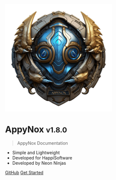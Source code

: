 <img src="_media/icon.png" alt="AppyNox Logo" width="350" height="350">

<h1>AppyNox <small>v1.8.0</small></h1>

> AppyNox Documentation

- Simple and Lightweight
- Developed for HappiSoftware
- Developed by Neon Ninjas

[GitHub](https://github.com/HappiSoftware/AppyNox)
[Get Started](#Introduction)
